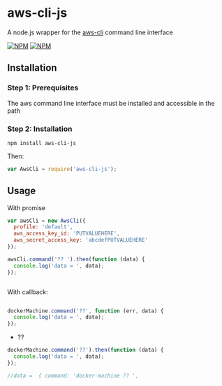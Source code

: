 # aws-cli-js
A node.js wrapper for the [aws-cli](http://aws.amazon.com/documentation/cli/) command line interface

[![NPM](https://nodei.co/npm/aws-cli-js.png?downloads=true&downloadRank=true)](https://nodei.co/npm/aws-cli-js/)
[![NPM](https://nodei.co/npm-dl/aws-cli-js.png?months=6&height=3)](https://nodei.co/npm/aws-cli-js/)

## Installation

### Step 1: Prerequisites

The aws command line interface must be installed and accessible in the path

### Step 2: Installation
    
    npm install aws-cli-js
    
Then:

```js
var AwsCli = require('aws-cli-js');
```

## Usage

With promise

```js
var awsCli = new AwsCli({
  profile: 'default',                       
  aws_access_key_id: 'PUTVALUEHERE',
  aws_secret_access_key: 'abcdefPUTVALUEHERE'
});

awsCli.command('?? ').then(function (data) {
  console.log('data = ', data); 
});



```

With callback:

```js

dockerMachine.command('??', function (err, data) {
  console.log('data = ', data);
});

```

* ??

```js
dockerMachine.command('??').then(function (data) {
  console.log('data = ', data); 
});

//data =  { command: 'docker-machine ?? ',

```

